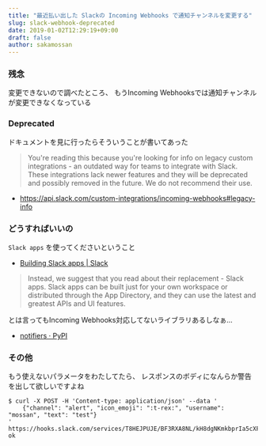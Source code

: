 ```yaml
---
title: "最近払い出した Slackの Incoming Webhooks で通知チャンネルを変更する"
slug: slack-webhook-deprecated
date: 2019-01-02T12:29:19+09:00
draft: false
author: sakamossan
---
```



### 残念

変更できないので調べたところ、
もうIncoming Webhooksでは通知チャンネルが変更できなくなっている


### Deprecated

ドキュメントを見に行ったらそういうことが書いてあった

> You're reading this because you're looking for info on legacy custom integrations - an outdated way for teams to integrate with Slack. These integrations lack newer features and they will be deprecated and possibly removed in the future. We do not recommend their use.

- https://api.slack.com/custom-integrations/incoming-webhooks#legacy-info

### どうすればいいの

`Slack apps` を使ってくださいということ

- [Building Slack apps | Slack](https://api.slack.com/slack-apps)

> Instead, we suggest that you read about their replacement - Slack apps. Slack apps can be built just for your own workspace or distributed through the App Directory, and they can use the latest and greatest APIs and UI features.

とは言ってもIncoming Webhooks対応してないライブラリあるしなぁ...

- [notifiers · PyPI](https://pypi.org/project/notifiers/)


### その他

もう使えないパラメータをわたしてたら、
レスポンスのボディになんらか警告を出して欲しいですよね

```
$ curl -X POST -H 'Content-type: application/json' --data '
    {"channel": "alert", "icon_emoji": ":t-rex:", "username": "mossan", "text": "test"}
' https://hooks.slack.com/services/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
ok
```
